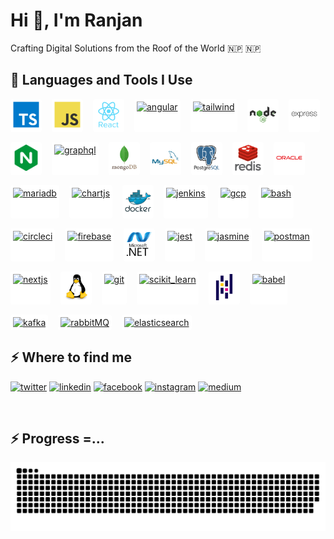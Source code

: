 <h1>Hi 👋, I'm Ranjan</h1>
<p>Crafting Digital Solutions from the Roof of the World 🇳🇵 🇳🇵</p>
<h2>🚀 Languages and Tools I Use</h2>	
<div style="display:inline-flex; flex-wrap:wrap; gap: 16px;">
		<a target="_blank"
			href="https://raw.githubusercontent.com/devicons/devicon/master/icons/typescript/typescript-original.svg"
			style="display: inline-block; background-color:#fff; padding:4px; border-radius:4px;"><img
				src="https://raw.githubusercontent.com/devicons/devicon/master/icons/typescript/typescript-original.svg"
				alt="typescript" width="42" height="42" /></a>
		<a target="_blank"
			href="https://raw.githubusercontent.com/devicons/devicon/master/icons/javascript/javascript-original.svg"
			style="display: inline-block; background-color:#fff; padding:4px; border-radius:4px;"><img
				src="https://raw.githubusercontent.com/devicons/devicon/master/icons/javascript/javascript-original.svg"
				alt="javascript" width="42" height="42" /></a>
		<a target="_blank"
			href="https://raw.githubusercontent.com/devicons/devicon/master/icons/react/react-original-wordmark.svg"
			style="display: inline-block; background-color:#fff; padding:4px; border-radius:4px;"><img
				src="https://raw.githubusercontent.com/devicons/devicon/master/icons/react/react-original-wordmark.svg"
				alt="react" width="42" height="42" /></a>
		<a target="_blank" href="https://angular.io/assets/images/logos/angular/angular.svg"
			style="display: inline-block; background-color:#fff; padding:4px; border-radius:4px;"><img src="https://angular.io/assets/images/logos/angular/angular.svg"
				alt="angular" width="42" height="42" /></a>
		<a target="_blank" href="https://www.vectorlogo.zone/logos/tailwindcss/tailwindcss-icon.svg"
			style="display: inline-block; background-color:#fff; padding:4px; border-radius:4px;"><img src="https://www.vectorlogo.zone/logos/tailwindcss/tailwindcss-icon.svg"
				alt="tailwind" width="42" height="42" /></a>
		<a target="_blank"
			href="https://raw.githubusercontent.com/devicons/devicon/master/icons/nodejs/nodejs-original-wordmark.svg"
			style="display: inline-block; background-color:#fff; padding:4px; border-radius:4px;"><img
				src="https://raw.githubusercontent.com/devicons/devicon/master/icons/nodejs/nodejs-original-wordmark.svg"
				alt="nodejs" width="42" height="42" /></a>
		<a target="_blank"
			href="https://raw.githubusercontent.com/devicons/devicon/master/icons/express/express-original-wordmark.svg"
			style="display: inline-block; background-color:#fff; padding:4px; border-radius:4px;"><img
				src="https://raw.githubusercontent.com/devicons/devicon/master/icons/express/express-original-wordmark.svg"
				alt="express" width="42" height="42" /></a>
		<a target="_blank"
			href="https://raw.githubusercontent.com/devicons/devicon/master/icons/nginx/nginx-original.svg"
			style="display: inline-block; background-color:#fff; padding:4px; border-radius:4px;"><img
				src="https://raw.githubusercontent.com/devicons/devicon/master/icons/nginx/nginx-original.svg"
				alt="nginx" width="42" height="42" /></a>
		<!-- <a target="_blank"
        href="https://raw.githubusercontent.com/devicons/devicon/master/icons/nestjs/nestjs-plain.svg"
        style="display: inline-block; background-color:#fff; padding:4px; border-radius:4px;"><img
                src="https://raw.githubusercontent.com/devicons/devicon/master/icons/nestjs/nestjs-plain.svg"
                alt="nestjs" width="42" height="42" /></a> -->
		<a target="_blank" href="https://www.vectorlogo.zone/logos/graphql/graphql-icon.svg"
			style="display: inline-block; background-color:#fff; padding:4px; border-radius:4px;"><img src="https://www.vectorlogo.zone/logos/graphql/graphql-icon.svg"
				alt="graphql" width="42" height="42" /></a>
		<a target="_blank"
			href="https://raw.githubusercontent.com/devicons/devicon/master/icons/mongodb/mongodb-original-wordmark.svg"
			style="display: inline-block; background-color:#fff; padding:4px; border-radius:4px;"><img
				src="https://raw.githubusercontent.com/devicons/devicon/master/icons/mongodb/mongodb-original-wordmark.svg"
				alt="mongodb" width="42" height="42" /></a>
		<a target="_blank"
			href="https://raw.githubusercontent.com/devicons/devicon/master/icons/mysql/mysql-original-wordmark.svg"
			style="display: inline-block; background-color:#fff; padding:4px; border-radius:4px;"><img
				src="https://raw.githubusercontent.com/devicons/devicon/master/icons/mysql/mysql-original-wordmark.svg"
				alt="mysql" width="42" height="42" /></a>
		<a target="_blank"
			href="https://raw.githubusercontent.com/devicons/devicon/master/icons/postgresql/postgresql-original-wordmark.svg"
			style="display: inline-block; background-color:#fff; padding:4px; border-radius:4px;"><img
				src="https://raw.githubusercontent.com/devicons/devicon/master/icons/postgresql/postgresql-original-wordmark.svg"
				alt="postgresql" width="42" height="42" /></a>
		<a target="_blank"
			href="https://raw.githubusercontent.com/devicons/devicon/master/icons/redis/redis-original-wordmark.svg"
			style="display: inline-block; background-color:#fff; padding:4px; border-radius:4px;"><img
				src="https://raw.githubusercontent.com/devicons/devicon/master/icons/redis/redis-original-wordmark.svg"
				alt="redis" width="42" height="42" /></a>
		<a target="_blank"
			href="https://raw.githubusercontent.com/devicons/devicon/master/icons/oracle/oracle-original.svg"
			style="display: inline-block; background-color:#fff; padding:4px; border-radius:4px;"><img
				src="https://raw.githubusercontent.com/devicons/devicon/master/icons/oracle/oracle-original.svg"
				alt="oracle" width="42" height="42" /></a>
		<a target="_blank" href="https://www.vectorlogo.zone/logos/mariadb/mariadb-icon.svg"
			style="display: inline-block; background-color:#fff; padding:4px; border-radius:4px;"><img src="https://www.vectorlogo.zone/logos/mariadb/mariadb-icon.svg"
				alt="mariadb" width="42" height="42" /></a>
		<a target="_blank" href="https://www.chartjs.org/media/logo-title.svg" style="display: inline-block; background-color:#fff; padding:4px; border-radius:4px;"><img
				src="https://www.chartjs.org/media/logo-title.svg" alt="chartjs" width="42" height="42" /></a>
		<a target="_blank"
			href="https://raw.githubusercontent.com/devicons/devicon/master/icons/docker/docker-original-wordmark.svg"
			style="display: inline-block; background-color:#fff; padding:4px; border-radius:4px;"><img
				src="https://raw.githubusercontent.com/devicons/devicon/master/icons/docker/docker-original-wordmark.svg"
				alt="docker" width="42" height="42" /></a>
		<a target="_blank" href="https://www.vectorlogo.zone/logos/jenkins/jenkins-icon.svg"
			style="display: inline-block; background-color:#fff; padding:4px; border-radius:4px;"><img src="https://www.vectorlogo.zone/logos/jenkins/jenkins-icon.svg"
				alt="jenkins" width="42" height="42" /></a>
		<a target="_blank" href="https://www.vectorlogo.zone/logos/google_cloud/google_cloud-icon.svg"
			style="display: inline-block; background-color:#fff; padding:4px; border-radius:4px;"><img
				src="https://www.vectorlogo.zone/logos/google_cloud/google_cloud-icon.svg" alt="gcp" width="42"
				height="42" /></a>
		<a target="_blank" href="https://www.vectorlogo.zone/logos/gnu_bash/gnu_bash-icon.svg"
			style="display: inline-block; background-color:#fff; padding:4px; border-radius:4px;"><img src="https://www.vectorlogo.zone/logos/gnu_bash/gnu_bash-icon.svg"
				alt="bash" width="42" height="42" /></a>
		<a target="_blank" href="https://www.vectorlogo.zone/logos/circleci/circleci-icon.svg"
			style="display: inline-block; background-color:#fff; padding:4px; border-radius:4px;"><img src="https://www.vectorlogo.zone/logos/circleci/circleci-icon.svg"
				alt="circleci" width="42" height="42" /></a>
		<a target="_blank" href="https://www.vectorlogo.zone/logos/firebase/firebase-icon.svg"
			style="display: inline-block; background-color:#fff; padding:4px; border-radius:4px;"><img src="https://www.vectorlogo.zone/logos/firebase/firebase-icon.svg"
				alt="firebase" width="42" height="42" /></a>
		<a target="_blank"
			href="https://raw.githubusercontent.com/devicons/devicon/master/icons/dot-net/dot-net-original-wordmark.svg"
			style="display: inline-block; background-color:#fff; padding:4px; border-radius:4px;"><img
				src="https://raw.githubusercontent.com/devicons/devicon/master/icons/dot-net/dot-net-original-wordmark.svg"
				alt="dotnet" width="42" height="42" /></a>
		<a target="_blank" href="https://www.vectorlogo.zone/logos/jestjsio/jestjsio-icon.svg"
			style="display: inline-block; background-color:#fff; padding:4px; border-radius:4px;"><img src="https://www.vectorlogo.zone/logos/jestjsio/jestjsio-icon.svg"
				alt="jest" width="42" height="42" /></a>
		<a target="_blank" href="https://www.vectorlogo.zone/logos/jasmine/jasmine-icon.svg"
			style="display: inline-block; background-color:#fff; padding:4px; border-radius:4px;"><img src="https://www.vectorlogo.zone/logos/jasmine/jasmine-icon.svg"
				alt="jasmine" width="42" height="42" /></a>
		<a target="_blank" href="https://www.vectorlogo.zone/logos/getpostman/getpostman-icon.svg"
			style="display: inline-block; background-color:#fff; padding:4px; border-radius:4px;"><img src="https://www.vectorlogo.zone/logos/getpostman/getpostman-icon.svg"
				alt="postman" width="42" height="42" /></a>
		<a target="_blank" href="https://cdn.worldvectorlogo.com/logos/nextjs-2.svg" style="display: inline-block; background-color:#fff; padding:4px; border-radius:4px;"><img
				src="https://cdn.worldvectorlogo.com/logos/nextjs-2.svg" alt="nextjs" width="42" height="42" /></a>
		<a target="_blank"
			href="https://raw.githubusercontent.com/devicons/devicon/master/icons/linux/linux-original.svg"
			style="display: inline-block; background-color:#fff; padding:4px; border-radius:4px;"><img
				src="https://raw.githubusercontent.com/devicons/devicon/master/icons/linux/linux-original.svg"
				alt="linux" width="42" height="42" /></a>
		<a target="_blank" href="https://www.vectorlogo.zone/logos/git-scm/git-scm-icon.svg"
			style="display: inline-block; background-color:#fff; padding:4px; border-radius:4px;"><img src="https://www.vectorlogo.zone/logos/git-scm/git-scm-icon.svg"
				alt="git" width="42" height="42" /></a>
		<a target="_blank" href="https://upload.wikimedia.org/wikipedia/commons/0/05/Scikit_learn_logo_small.svg"
			style="display: inline-block; background-color:#fff; padding:4px; border-radius:4px;"><img
				src="https://upload.wikimedia.org/wikipedia/commons/0/05/Scikit_learn_logo_small.svg" alt="scikit_learn"
				width="42" height="42" /></a>
		<a target="_blank"
			href="https://raw.githubusercontent.com/devicons/devicon/2ae2a900d2f041da66e950e4d48052658d850630/icons/pandas/pandas-original.svg"
			style="display: inline-block; background-color:#fff; padding:4px; border-radius:4px;"><img
				src="https://raw.githubusercontent.com/devicons/devicon/2ae2a900d2f041da66e950e4d48052658d850630/icons/pandas/pandas-original.svg"
				alt="pandas" width="42" height="42" /></a>
		<a target="_blank" href="https://www.vectorlogo.zone/logos/babeljs/babeljs-icon.svg"
			style="display: inline-block; background-color:#fff; padding:4px; border-radius:4px;"><img src="https://www.vectorlogo.zone/logos/babeljs/babeljs-icon.svg"
				alt="babel" width="42" height="42" /></a>
		<a target="_blank" href="https://www.vectorlogo.zone/logos/apache_kafka/apache_kafka-icon.svg"
			style="display: inline-block; background-color:#fff; padding:4px; border-radius:4px;"><img
				src="https://www.vectorlogo.zone/logos/apache_kafka/apache_kafka-icon.svg" alt="kafka" width="42"
				height="42" /></a>
		<a target="_blank" href="https://www.vectorlogo.zone/logos/rabbitmq/rabbitmq-icon.svg"
			style="display: inline-block; background-color:#fff; padding:4px; border-radius:4px;"><img src="https://www.vectorlogo.zone/logos/rabbitmq/rabbitmq-icon.svg"
				alt="rabbitMQ" width="42" height="42" /></a>
		<a target="_blank" href="https://www.vectorlogo.zone/logos/elastic/elastic-icon.svg"
			style="display: inline-block; background-color:#fff; padding:4px; border-radius:4px;"><img src="https://www.vectorlogo.zone/logos/elastic/elastic-icon.svg"
				alt="elasticsearch" width="42" height="42" /></a>

</div>

<h2>⚡️ Where to find me</h2>
<p><a target="_blank" href="https://twitter.com/theranzanydv" style="display: inline-block;"><img
                src="https://img.shields.io/badge/twitter-x?style=for-the-badge&logo=x&logoColor=white&color=%230f1419"
                alt="twitter" /></a>
<a target="_blank" href="https://www.linkedin.com/in/theranzanydv" style="display: inline-block;"><img
                src="https://img.shields.io/badge/linkedin-logo?style=for-the-badge&logo=linkedin&logoColor=white&color=%230a77b6"
                alt="linkedin" /></a>
<a target="_blank" href="https://www.facebook.com/theranzanydv" style="display: inline-block;"><img
                src="https://img.shields.io/badge/facebook-logo?style=for-the-badge&logo=facebook&logoColor=white&color=%230866ff"
                alt="facebook" /></a>
<a target="_blank" href="https://www.instagram.com/theranzanydv" style="display: inline-block;"><img
                src="https://img.shields.io/badge/instagram-logo?style=for-the-badge&logo=instagram&logoColor=white&color=%23F35369"
                alt="instagram" /></a>
<a target="_blank" href="https://medium.com/@theranzanydv/" style="display: inline-block;"><img
                src="https://img.shields.io/badge/medium-logo?style=for-the-badge&logo=medium&logoColor=white&color=black"
                alt="medium" /></a>
</p>

<div>
<!-- <img src="https://github-readme-stats.vercel.app/api?username=ranjanydv&show_icons=true&theme=graywhite&show=reviews,prs_merged,prs_merged_percentage&hide=stars,issues&hide_rank=true"
        alt="stats" /> -->
<!-- <img src="https://github-readme-stats.vercel.app/api/top-langs/?username=ranjanydv&theme=graywhite&layout=donut&hide=css,html,dart,kotlin"
        alt="languages" />
</div>
<br>
<p><a href="https://github.com/ryo-ma/github-profile-trophy"><img
                src="https://github-profile-trophy.vercel.app/?username=ranjanydv" alt="ranjanydv" /></a></p> -->
<br>

<h2>⚡️ Progress =...</h2>
<picture>
<source media="(prefers-color-scheme: dark)"
        srcSet="https://raw.githubusercontent.com/ranjanydv/ranjanydv/output/github-snake-dark.svg" />
<source media="(prefers-color-scheme: light)"
        srcSet="https://raw.githubusercontent.com/ranjanydv/ranjanydv/output/github-snake.svg" />
<img alt="github-snake" src="https://raw.githubusercontent.com/ranjanydv/ranjanydv/output/github-snake.svg" />
</picture>
